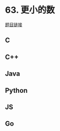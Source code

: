 # 63. 更小的数

[题目链接](https://kamacoder.com/problempage.php?pid=1102)

## C

## C++

## Java

## Python

## JS

## Go